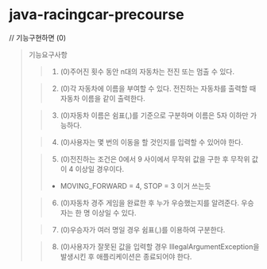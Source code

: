 # java-racingcar-precourse

// 기능구현하면 (0)

> 기능요구사항 <br/>
>> 1. (0)주어진 횟수 동안 n대의 자동차는 전진 또는 멈출 수 있다.
>
>> 2. (0)각 자동차에 이름을 부여할 수 있다. 전진하는 자동차를 출력할 때 자동차 이름을 같이 출력한다. 
>
>> 3. (0)자동차 이름은 쉼표(,)를 기준으로 구분하며 이름은 5자 이하만 가능하다. 
>
>> 4. (0)사용자는 몇 번의 이동을 할 것인지를 입력할 수 있어야 한다.
>
>> 5. (0)전진하는 조건은 0에서 9 사이에서 무작위 값을 구한 후 무작위 값이 4 이상일 경우이다.
>> - MOVING_FORWARD = 4, STOP = 3 이거 쓰는듯
>
>> 6. (0)자동차 경주 게임을 완료한 후 누가 우승했는지를 알려준다. 우승자는 한 명 이상일 수 있다. 
>>
> 
>> 7. (0)우승자가 여러 명일 경우 쉼표(,)를 이용하여 구분한다. 
>
>> 8. (0)사용자가 잘못된 값을 입력할 경우 IllegalArgumentException을 발생시킨 후 애플리케이션은 종료되어야 한다.